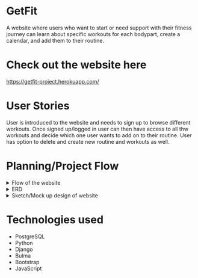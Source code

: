 # GetFit
A website where users who want to start or need support with their fitness journey can learn about specific workouts for each bodypart, create a calendar, and add them to their routine.

# Check out the website here
https://getfit-project.herokuapp.com/

# User Stories
User is introduced to the website and needs to sign up to browse different workouts. Once signed up/logged in user can then have access to all thw workouts and decide which one user wants to add on to their routine. User has option to delete and create new routine and workouts as well.

# Planning/Project Flow

<details>
<summary>Flow of the website</summary>
<br>
  
![alt text](https://i.imgur.com/rkzUusE.png)
  
</details>

<details>
<summary>ERD</summary>
<br>
  
![alt text](https://i.imgur.com/mBB5svo.jpg)
  
</details>

<details>
<summary>Sketch/Mock up design of website</summary>
<br>
  
Home page
![alt text](https://i.imgur.com/gZtw9Ym.png)
  
  Choose your Workouts page
![alt text](https://i.imgur.com/M8ANPQO.jpg)
  
  Workouts Routine/Planner page
![alt text](https://i.imgur.com/mIE7SCL.png)
  
</details>


# Technologies used
* PostgreSQL
* Python
* Django 
* Bulma
* Bootstrap
* JavaScript
